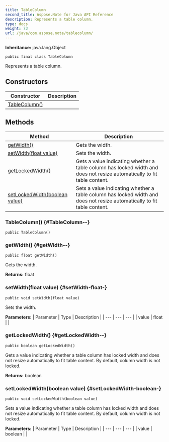 ```yaml
---
title: TableColumn
second_title: Aspose.Note for Java API Reference
description: Represents a table column.
type: docs
weight: 73
url: /java/com.aspose.note/tablecolumn/
---
```


**Inheritance:**
java.lang.Object
```
public final class TableColumn
```

Represents a table column.
## Constructors

| Constructor | Description |
| --- | --- |
| [TableColumn()](#TableColumn--) |  |
## Methods

| Method | Description |
| --- | --- |
| [getWidth()](#getWidth--) | Gets the width. |
| [setWidth(float value)](#setWidth-float-) | Sets the width. |
| [getLockedWidth()](#getLockedWidth--) | Gets a value indicating whether a table column has locked width and does not resize automatically to fit table content. |
| [setLockedWidth(boolean value)](#setLockedWidth-boolean-) | Sets a value indicating whether a table column has locked width and does not resize automatically to fit table content. |
### TableColumn() {#TableColumn--}
```
public TableColumn()
```


### getWidth() {#getWidth--}
```
public float getWidth()
```


Gets the width.

**Returns:**
float
### setWidth(float value) {#setWidth-float-}
```
public void setWidth(float value)
```


Sets the width.

**Parameters:**
| Parameter | Type | Description |
| --- | --- | --- |
| value | float |  |

### getLockedWidth() {#getLockedWidth--}
```
public boolean getLockedWidth()
```


Gets a value indicating whether a table column has locked width and does not resize automatically to fit table content. By default, column width is not locked.

**Returns:**
boolean
### setLockedWidth(boolean value) {#setLockedWidth-boolean-}
```
public void setLockedWidth(boolean value)
```


Sets a value indicating whether a table column has locked width and does not resize automatically to fit table content. By default, column width is not locked.

**Parameters:**
| Parameter | Type | Description |
| --- | --- | --- |
| value | boolean |  |


